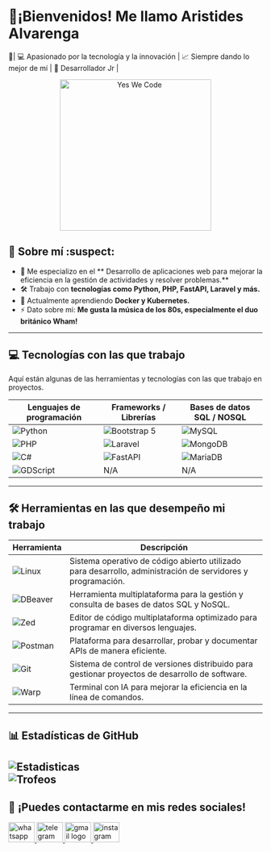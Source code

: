 # 👋¡Bienvenidos! Me llamo Aristides Alvarenga 

🔹| 💻 Apasionado por la tecnología y la innovación | 📈 Siempre dando lo mejor de mí | 👶 Desarrollador Jr |
<p align="center" >
  <img src="https://octodex.github.com/images/topguntocat.png" alt="Yes We Code" width="300">
</p>

## :boy: Sobre mí :suspect:
- 🎯 Me especializo en el ** Desarrollo de aplicaciones web para mejorar la eficiencia en la gestión de actividades y resolver problemas.**  
- 🛠 Trabajo con **tecnologías como Python, PHP, FastAPI, Laravel y más.**  
- 🌱 Actualmente aprendiendo **Docker y Kubernetes.**  
- ⚡ Dato sobre mi: **Me gusta la música de los 80s, especialmente el duo británico Wham!**  

---

## :computer: Tecnologías con las que trabajo  
Aquí están algunas de las herramientas y tecnologías con las que trabajo en proyectos.  

| Lenguajes de programación  | Frameworks / Librerías | Bases de datos SQL / NOSQL|
|---------------------------|----------------------|---------------|
| ![Python](https://img.shields.io/badge/-Python-3776AB?style=flat&logo=python&logoColor=white)  | ![Bootstrap 5](https://img.shields.io/badge/Bootstrap%205-7952B3?style=flat&logo=bootstrap&logoColor=white) |  ![MySQL](https://img.shields.io/badge/MySQL-4479A1?style=flat&logo=mysql&logoColor=white) |
| ![PHP](https://img.shields.io/badge/PHP-777BB4?style=flat&logo=php&logoColor=white) | ![Laravel](https://img.shields.io/badge/Laravel-FF2D20?style=flat&logo=laravel&logoColor=white)  |  ![MongoDB](https://img.shields.io/badge/MongoDB-47A248?style=flat&logo=mongodb&logoColor=white) |
| ![C#](https://img.shields.io/badge/-C%23-d121cb?style=flat&logo=c-sharp&logoColor=white)   | ![FastAPI](https://img.shields.io/badge/FastAPI-009688?style=flat&logo=fastapi&logoColor=white)  | ![MariaDB](https://img.shields.io/badge/MariaDB-003545?style=flat&logo=mariadb&logoColor=white) |
| ![GDScript](https://img.shields.io/badge/-GDScript-478CBF?style=flat&logo=godotengine&logoColor=white) | N/A  | N/A|

---
## 🛠 Herramientas en las que desempeño mi trabajo  

| Herramienta | Descripción |
|------------|------------|
| ![Linux](https://img.shields.io/badge/-GNU/Linux-000000?style=flat&logo=linux&logoColor=white) | Sistema operativo de código abierto utilizado para desarrollo, administración de servidores y programación. |
| ![DBeaver](https://img.shields.io/badge/-DBeaver-382923?style=flat&logo=dbeaver&logoColor=white) | Herramienta multiplataforma para la gestión y consulta de bases de datos SQL y NoSQL. |
| ![Zed](https://img.shields.io/badge/-Zed-084CCF?style=flat&logo=zedindustries&logoColor=white) | Editor de código multiplataforma optimizado para programar en diversos lenguajes. |
| ![Postman](https://img.shields.io/badge/-Postman-FF6C37?style=flat&logo=Postman&logoColor=white) | Plataforma para desarrollar, probar y documentar APIs de manera eficiente. |
| ![Git](https://img.shields.io/badge/-Git-F05032?style=flat&logo=git&logoColor=white) | Sistema de control de versiones distribuido para gestionar proyectos de desarrollo de software. |
| ![Warp](https://img.shields.io/badge/-Warp-01A4FF?style=flat&logo=warp&logoColor=white) | Terminal con IA para mejorar la eficiencia en la línea de comandos.  |

---

## 📊 Estadísticas de GitHub   
![Estadisticas ](https://github-readme-stats.vercel.app/api?username=Aristides128&show_icons=true&theme=tokyonight)  
![Trofeos](https://github-profile-trophy.vercel.app/?username=Aristides128&theme=tokyonight&no-frame=false&no-bg=true&margin-w=4)
---

## :speech_balloon: ¡Puedes contactarme en mis redes sociales!  
<div align="left">
  <a href="https://t.me/c/1989311697/738" target="_blank">
    <img src="https://raw.githubusercontent.com/maurodesouza/profile-readme-generator/master/src/assets/icons/social/whatsapp/default.svg" width="52" height="40" alt="whatsapp logo"  />
  </a>
  <a href="https://t.me/lvrenga1" target="_blank">
    <img src="https://raw.githubusercontent.com/maurodesouza/profile-readme-generator/master/src/assets/icons/social/telegram/default.svg" width="52" height="40" alt="telegram logo"  />
  </a>
 <a href="mailto:aristidessibirian7@gmail.com" target="_blank">
    <img src="https://raw.githubusercontent.com/maurodesouza/profile-readme-generator/master/src/assets/icons/social/gmail/default.svg" width="52" height="40" alt="gmail logo"  />
  </a>
  <img src="https://raw.githubusercontent.com/maurodesouza/profile-readme-generator/master/src/assets/icons/social/instagram/default.svg" width="52" height="40" alt="instagram logo"  />
</div>

###
